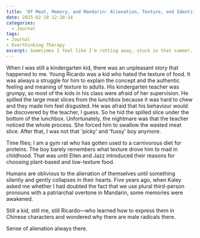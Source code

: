```yaml
---
title: 'Of Meat, Memory, and Mandarin: Alienation, Texture, and Identity'
date: 2025-02-18 12:20:14
categories:
  - Journal
tags: 
- Journal
- Overthinking Therapy
excerpt: Sometimes I feel like I'm rotting away, stuck in that summer.
---
```


When I was still a kindergarten kid, there was an unpleasant story that happened to me. Young Ricardo was a kid who hated the texture of food. It was always a struggle for him to explain the concept and the authentic feeling and meaning of texture to adults. His kindergarten teacher was grumpy, so most of the kids in his class were afraid of her supervision. He spilled the large meat slices from the lunchbox because it was hard to chew and they made him feel disgusted. He was afraid that his behaviour would be discovered by the teacher, I guess. So he hid the spilled slice under the bottom of the lunchbox. Unfortunately, the nightmare was that the teacher noticed the whole process. She forced him to swallow the wasted meat slice. After that, I was not that 'picky' and 'fussy' boy anymore. 

Time flies; I am a gym rat who has gotten used to a carnivorous diet for proteins. The boy barely remembers what texture drove him to mad in childhood. That was until Ellen and Jazz introduced their reasons for choosing plant-based and low-texture food. 

Humans are oblivious to the alienation of themselves until something silently and gently collapses in their hearts. Five years ago, when Kaley asked me whether I had doubted the fact that we use plural third-person pronouns with a patriarchal overtone in Mandarin, some memories were awakened. 

Still a kid, still me, still Ricardo—who learned how to express them in Chinese characters and wondered why there are male radicals there.

Sense of alienation always there.
